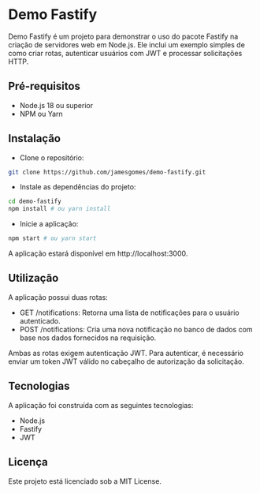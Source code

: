 # Demo Fastify
Demo Fastify é um projeto para demonstrar o uso do pacote Fastify na criação de servidores web em Node.js. Ele inclui um exemplo simples de como criar rotas, autenticar usuários com JWT e processar solicitações HTTP.

## Pré-requisitos
- Node.js 18 ou superior
- NPM ou Yarn
## Instalação
- Clone o repositório:
```sh
git clone https://github.com/jamesgomes/demo-fastify.git
```
- Instale as dependências do projeto:
```sh
cd demo-fastify
npm install # ou yarn install
```
 - Inicie a aplicação:
```sh
npm start # ou yarn start
```
A aplicação estará disponível em http://localhost:3000.

## Utilização
A aplicação possui duas rotas:

- GET /notifications: Retorna uma lista de notificações para o usuário autenticado.
- POST /notifications: Cria uma nova notificação no banco de dados com base nos dados fornecidos na requisição.

Ambas as rotas exigem autenticação JWT. Para autenticar, é necessário enviar um token JWT válido no cabeçalho de autorização da solicitação.

## Tecnologias
A aplicação foi construída com as seguintes tecnologias:

- Node.js
- Fastify
- JWT
## Licença
Este projeto está licenciado sob a MIT License.